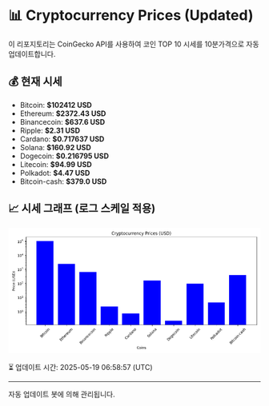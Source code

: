 
# 📊 Cryptocurrency Prices (Updated)

이 리포지토리는 CoinGecko API를 사용하여 코인 TOP 10 시세를 10분가격으로 자동 업데이트합니다.

## 💰 현재 시세
- Bitcoin: **$102412 USD**
- Ethereum: **$2372.43 USD**
- Binancecoin: **$637.6 USD**
- Ripple: **$2.31 USD**
- Cardano: **$0.717637 USD**
- Solana: **$160.92 USD**
- Dogecoin: **$0.216795 USD**
- Litecoin: **$94.99 USD**
- Polkadot: **$4.47 USD**
- Bitcoin-cash: **$379.0 USD**

## 📈 시세 그래프 (로그 스케일 적용)
![Crypto Prices](crypto_prices.png)

⏳ 업데이트 시간: 2025-05-19 06:58:57 (UTC)

---
자동 업데이트 봇에 의해 관리됩니다.
